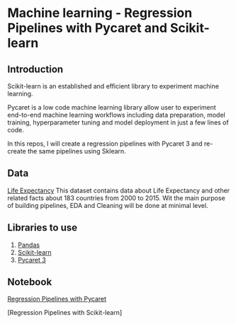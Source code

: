 # Machine learning - Regression Pipelines with Pycaret and Scikit-learn

## Introduction
Scikit-learn is an established and efficient library to experiment machine learning.

Pycaret is a low code machine learning library allow user to experiment end-to-end machine learning workflows including data preparation, model training, hyperparameter tuning and model deployment in just a few lines of code.

In this repos, I will create a regression pipelines with Pycaret 3 and re-create the same pipelines using Sklearn.

## Data
[Life Expectancy](https://www.kaggle.com/datasets/kumarajarshi/life-expectancy-who?select=Life+Expectancy+Data.csv)
This dataset contains data about Life Expectancy and other related facts about 183 countries from 2000 to 2015.
Wit the main purpose of building pipelines, EDA and Cleaning will be done at minimal level.

## Libraries to use
1. [Pandas](https://pandas.pydata.org/)
2. [Scikit-learn](https://scikit-learn.org/stable/)
3. [Pycaret 3](https://pycaret.org/)

## Notebook
[Regression Pipelines with Pycaret](https://github.com/halethithu/Use_SQL_in_Python_with_sqlite3/blob/main/Sql_Mental_Health.ipynb)

[Regression Pipelines with Scikit-learn]


